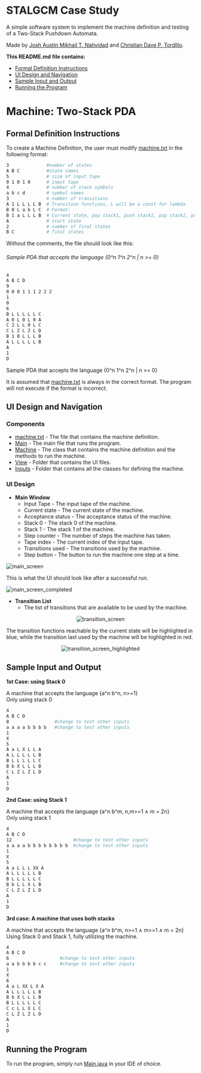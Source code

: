 # STALGCM Case Study
A simple software system to implement the machine definition and testing of a Two-Stack Pushdown Automata.

Made by [Josh Austin Mikhail T. Natividad](https://github.com/austinatividad) and [Christian Dave P. Tordillo](https://github.com/Christian-Tordillo).

**This README.md file contains:**
- [Formal Definition Instructions](#formal-definition-instructions)
- [UI Design and Navigation](#ui-design-and-navigation)
- [Sample Input and Output](#sample-input-and-output)
- [Running the Program](#running-the-program)



# Machine: Two-Stack PDA
## Formal Definition Instructions
To create a Machine Definition, the user must modify [machine.txt](./inputs/machine.txt) in the following format:
```bash
3              #number of states
A B C          #state names
5              # size of input tape
0 1 0 1 0      # input tape
4              # number of stack symbols
a b c d        # symbol names
3              # number of transitions
A 1 L L L L B  # Transition functions, L will be a const for lambda
B 0 L a b L C  # Format:
B 1 a L L L B  # Current state, pop stack1, push stack1, pop stack2, push stack2, next state
A              # start state
2              # number of final states
B C            # final states 
```
Without the comments, the file should look like this:

###### Sample PDA that accepts the language {0^n 1^n 2^n | n >= 0}

```bash
4
A B C D
9
0 0 0 1 1 1 2 2 2
1
0
6
B L L L L L C
A 0 L 0 L 0 A
C 2 L L 0 L C
C L Z L Z L D
B 1 0 L L L B
A L L L L L B
A
1
D
```

Sample PDA that accepts the language {0^n 1^n 2^n | n >= 0}

It is assumed that [machine.txt](./inputs/machine.txt) is always in the correct format. The program will not execute if the format is incorrect.


## UI Design and Navigation
### Components

- [machine.txt](./inputs/machine.txt) - The file that contains the machine definition.
- [Main](./src/Main.java) - The main file that runs the program.
- [Machine](./src/Machine/Machine.java) - The class that contains the machine definition and the methods to run the machine.
- [View](./src/View) - Folder that contains the UI files.
- [Inputs](./src/Inputs) - Folder that contains all the classes for defining the machine.

### UI Design

- **Main Window**
  - Input Tape - The input tape of the machine.
  - Current state - The current state of the machine.
  - Acceptance status - The acceptance status of the machine.
  - Stack 0 - The stack 0 of the machine.
  - Stack 1 - The stack 1 of the machine.
  - Step counter - The number of steps the machine has taken.
  - Tape index - The current index of the input tape.
  - Transitions used - The transitions used by the machine.
  - Step button - The button to run the machine one step at a time.




![main_screen](./readme_images/main_screen.png)

This is what the UI should look like after a successful run.

![main_screen_completed](./readme_images/main_screen_completed.png)


- **Transition List**
  - The list of transitions that are available to be used by the machine.

<div style="text-align: center;">

![transition_screen](./readme_images/transition_screen.png)

</div>

The transition functions reachable by the current state will be highlighted in blue, while the transition
last used by the machine will be highlighted in red.

<div style="text-align: center;">

![transition_screen_highlighted](./readme_images/transition_screen_highlighted.png)

</div>

## Sample Input and Output
**1st Case: using Stack 0**

A machine that accepts the language {a^n b^n, n>=1} <br>
Only using stack 0

```bash
4
A B C D
8                 #change to test other inputs
a a a a b b b b   #change to test other inputs
1
X
5
A a L X L L A
A L L L L L B
B L L L L L C
B b X L L L B
C L Z L Z L D
A
1
D
```

**2nd Case: using Stack 1**

A machine that accepts the language {a^n b^m, n,m>=1 ∧ m = 2n} <br>
Only using stack 1

```bash
4
A B C D
12                       #change to test other inputs
a a a a b b b b b b b b  #change to test other inputs
1                        
X
5
A a L L L XX A
A L L L L L B
B L L L L L C
B b L L X L B
C L Z L Z L D
A
1
D
```





**3rd case: A machine that uses both stacks**


A machine that accepts the language {a^n b^m, n>=1 ∧ m>=1 ∧ m = 2n} <br>
Using Stack 0 and Stack 1, fully utilizing the machine.

```bash
4
A B C D
6                   #change to test other inputs
a a b b b b c c     #change to test other inputs
1
X
6
A a L XX L X A
A L L L L L B
B b X L L L B
B L L L L L C
C c L L X L C
C L Z L Z L D
A
1
D
```

## Running the Program
To run the program, simply run [Main.java](./src/Main.java) in your IDE of choice. <br>
